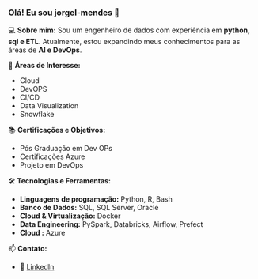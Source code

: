 ### Olá! Eu sou jorgel-mendes  👋

💻 **Sobre mim:**
Sou um engenheiro de dados com experiência em **python, sql e ETL**. Atualmente, estou expandindo meus conhecimentos para as áreas de **AI e DevOps**.

🚀 **Áreas de Interesse:**
- Cloud
- DevOPS
- CI/CD
- Data Visualization
- Snowflake

📚 **Certificações e Objetivos:**
- Pós Graduação em Dev OPs
- Certificações Azure
- Projeto em DevOps

🛠 **Tecnologias e Ferramentas:**
- **Linguagens de programação:** Python, R, Bash
- **Banco de Dados:** SQL, SQL Server, Oracle
- **Cloud & Virtualização:** Docker
- **Data Engineering:** PySpark, Databricks, Airflow, Prefect
- **Cloud :** Azure

📫 **Contato:**
- 💼 [LinkedIn](https://www.linkedin.com/in/jorgelsmendes/)

